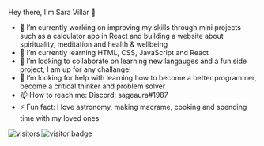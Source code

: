 Hey there, I'm Sara Villar 👋


- 🔭 I’m currently working on improving my skills through mini projects such as a calculator app in React and building a website about spirituality, meditation and health & wellbeing
- 🌱 I’m currently learning HTML, CSS, JavaScript and React
- 👯 I’m looking to collaborate on learning new langauges and a fun side project, I am up for any challange!
- 🤔 I’m looking for help with learning how to become a better programmer, become a critical thinker and problem solver
- 📫 How to reach me: Discord: sageaura#1987
- ⚡ Fun fact: I love astronomy, making macrame, cooking and spending time with my loved ones

![visitors](https://visitor-badge.glitch.me/badge?page_id=sageaura)
![visitor badge](https://visitor-badge.glitch.me/badge?page_id=sageaura.visitor-badge&left_text=Hey%20Visitors&left_color=grey&right_color=sage)


